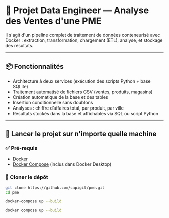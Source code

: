 # 🧪 Projet Data Engineer — Analyse des Ventes d'une PME

Il s'agit d'un pipeline complet de traitement de données conteneurisé avec Docker : extraction, transformation, chargement (ETL), analyse, et stockage des résultats.

---

## 📦 Fonctionnalités

- Architecture à deux services (exécution des scripts Python + base SQLite)
- Traitement automatisé de fichiers CSV (ventes, produits, magasins)
- Création automatique de la base et des tables
- Insertion conditionnelle sans doublons
- Analyses : chiffre d’affaires total, par produit, par ville
- Résultats stockés dans la base et affichables via SQL ou script Python

---

## 🚀 Lancer le projet sur n'importe quelle machine

### ✅ Pré-requis

- [Docker](https://www.docker.com/)
- [Docker Compose](https://docs.docker.com/compose/) (inclus dans Docker Desktop)

### 🧾 Cloner le dépôt

```bash
git clone https://github.com/capigit/pme.git
cd pme

docker-compose up --build

docker compose up --build